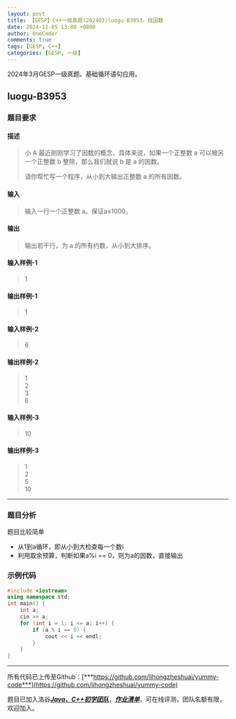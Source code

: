 ```yaml
---
layout: post
title: 【GESP】C++一级真题(202403)luogu-B3953，找因数
date: 2024-11-05 13:00 +0800
author: OneCoder
comments: true
tags: [GESP, C++]
categories: [GESP, 一级]
---
```

2024年3月GESP一级真题。基础循环语句应用。

<!--more-->

## luogu-B3953

### 题目要求

#### 描述

>小 A 最近刚刚学习了因数的概念，具体来说，如果一个正整数 a 可以被另一个正整数 b 整除，那么我们就说 b 是 a 的因数。  
>
>请你帮忙写一个程序，从小到大输出正整数 a 的所有因数。

#### 输入

>输入一行一个正整数 a。保证a≤1000。

#### 输出

>输出若干行，为 a 的所有约数，从小到大排序。

#### 输入样例-1

>1

#### 输出样例-1

>1

#### 输入样例-2

>6

#### 输出样例-2

>1  
>2  
>3  
>6  

#### 输入样例-3

>10

#### 输出样例-3

>1  
>2  
>5  
>10

---

### 题目分析

题目比较简单

- 从1到a循环，即从小到大检查每一个数i
- 利用取余预算，判断如果a%i == 0，则为a的因数，直接输出

### 示例代码

```cpp
#include <iostream>
using namespace std;
int main() {
    int a;
    cin >> a;
    for (int i = 1; i <= a; i++) {
        if (a % i == 0) {
            cout << i << endl;
        }
    }
}
```

---

所有代码已上传至Github：[***https://github.com/lihongzheshuai/yummy-code***](https://github.com/lihongzheshuai/yummy-code)

题目已加入洛谷[***Java、C++初学团队***](https://www.luogu.com.cn/team/92228)，[***作业清单***](https://www.luogu.com.cn/team/92228#homework)，可在线评测，团队名额有限，欢迎加入。
